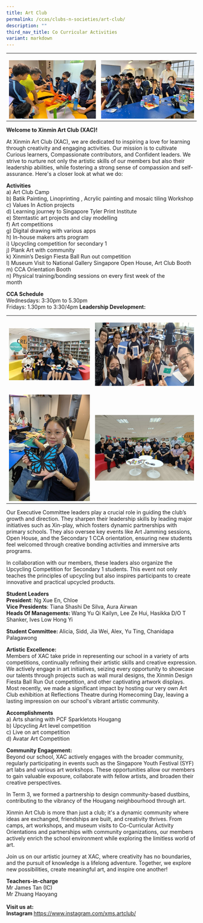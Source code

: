 ```yaml
---
title: Art Club
permalink: /ccas/clubs-n-societies/art-club/
description: ""
third_nav_title: Co Curricular Activities
variant: markdown
---
```

<table style="minWidth: 50px">
<colgroup>
<col>
<col>
</colgroup>
<tbody>
<tr>
<th rowspan="1" colspan="1">
<p></p>
<div class="isomer-image-wrapper">
<img style="width: 100%" height="auto" width="100%" alt="" src="/images/CCAs/Art Club/Picture1.jpg">
</div>
</th>
<th rowspan="1" colspan="1">
<p></p>
<div class="isomer-image-wrapper">
<img style="width: 100%" height="auto" width="100%" alt="" src="/images/CCAs/Art Club/Picture2.jpg">
</div>
</th>
</tr>
</tbody>
</table>
<p><strong>Welcome to Xinmin Art Club (XAC)!</strong>
</p>
<p>At Xinmin Art Club (XAC), we are dedicated to inspiring a love for learning
through creativity and engaging activities. Our mission is to cultivate
Curious learners, Compassionate contributors, and Confident leaders. We
strive to nurture not only the artistic skills of our members but also
their leadership abilities, while fostering a strong sense of compassion
and self-assurance. Here's a closer look at what we do:</p>
<p><strong>Activities</strong>
<br>a) Art Club Camp
<br>b) Batik Painting, Linoprinting , Acrylic painting and mosaic tiling Workshop
<br>c) Values In Action projects
<br>d) Learning journey to Singapore Tyler Print Institute
<br>e) Stemtastic art projects and clay modelling
<br>f) Art competitions
<br>g) Digital drawing with various apps
<br>h) In-house makers arts program
<br>i) Upcycling competition for secondary 1
<br>j) Plank Art with community
<br>k) Xinmin’s Design Fiesta Ball Run out competition
<br>l) Museum Visit to National Gallery Singapore Open House, Art Club Booth
<br>m) CCA Orientation Booth
<br>n) Physical training/bonding sessions on every first week of the month&nbsp;&nbsp;&nbsp;&nbsp;&nbsp;&nbsp;&nbsp;&nbsp;&nbsp;&nbsp;&nbsp;&nbsp;&nbsp;&nbsp;&nbsp;&nbsp;&nbsp;&nbsp;&nbsp;&nbsp;&nbsp;&nbsp;&nbsp;&nbsp;&nbsp;&nbsp;</p>
<strong>CCA Schedule</strong>
<br>Wednesdays: 3:30pm to 5.30pm
<br>Fridays: 1.30pm to 3:30/4pm
<strong>Leadership Development:</strong>
<table style="minWidth: 50px">
<colgroup>
<col>
<col>
</colgroup>
<tbody>
<tr>
<th rowspan="1" colspan="1">
<p></p>
<div class="isomer-image-wrapper">
<img style="width: 100%" height="auto" width="100%" alt="" src="/images/CCAs/Art Club/art_club1.jpg">
</div>
</th>
<th rowspan="1" colspan="1">
<p></p>
<div class="isomer-image-wrapper">
<img style="width: 100%" height="auto" width="100%" alt="" src="/images/CCAs/Art Club/art_club2.jpg">
</div>
</th>
</tr>
<tr>
<td rowspan="1" colspan="1">
<p></p>
<div class="isomer-image-wrapper">
<img style="width: 100%" height="auto" width="100%" alt="" src="/images/CCAs/Art Club/art_club3.jpg">
</div>
</td>
<td rowspan="1" colspan="1">
<p></p>
<div class="isomer-image-wrapper">
<img style="width: 100%" height="auto" width="100%" alt="" src="/images/CCAs/Art Club/art_club4.jpg">
</div>
</td>
</tr>
</tbody>
</table>
<p>Our Executive Committee leaders play a crucial role in guiding the club’s
growth and direction. They sharpen their leadership skills by leading major
initiatives such as Xin-play, which fosters dynamic partnerships with primary
schools. They also oversee key events like Art Jamming sessions, Open House,
and the Secondary 1 CCA orientation, ensuring new students feel welcomed
through creative bonding activities and immersive arts programs.</p>
<p>In collaboration with our members, these leaders also organize the Upcycling
Competition for Secondary 1 students. This event not only teaches the principles
of upcycling but also inspires participants to create innovative and practical
upcycled products.</p>
<strong>Student Leaders</strong><br>
<strong>President</strong>: Ng Xue En, Chloe&nbsp;
<br><strong>Vice Presidents</strong>: Tiana Shashi De Silva, Aura Airwan
<br><strong>Heads Of Managements: </strong>Wang Yu Qi Kailyn, Lee Ze Hui,
Hasikka D/O T Shanker, Ives Low Hong Yi<p></p>
<p><strong>Student Committee: </strong>Alicia, Sidd, Jia Wei, Alex, Yu Ting,
Chanidapa Palagawong</p>
<p><strong>Artistic Excellence:</strong>
<br>Members of XAC take pride in representing our school in a variety of arts
competitions, continually refining their artistic skills and creative expression.
We actively engage in art initiatives, seizing every opportunity to showcase
our talents through projects such as wall mural designs, the Xinmin Design
Fiesta Ball Run Out competition, and other captivating artwork displays.
Most recently, we made a significant impact by hosting our very own Art
Club exhibition at Reflections Theatre during Homecoming Day, leaving a
lasting impression on our school's vibrant artistic community.</p>
<strong>Accomplishments</strong>
<br>a) Arts sharing with PCF Sparkletots Hougang
<br>b) Upcycling Art level competition<br>
c) Live on art competition<br>
d) Avatar Art Competition
<p><strong>Community Engagement:</strong>
<br>Beyond our school, XAC actively engages with the broader community, regularly
participating in events such as the Singapore Youth Festival (SYF) art
labs and various art workshops. These opportunities allow our members to
gain valuable exposure, collaborate with fellow artists, and broaden their
creative perspectives.</p>
<p>In Term 3, we formed a partnership to design community-based dustbins,
contributing to the vibrancy of the Hougang neighbourhood through art.</p>
<p>Xinmin Art Club is more than just a club; it's a dynamic community where
ideas are exchanged, friendships are built, and creativity thrives. From
camps, art workshops, and museum visits to Co-Curricular Activity Orientations
and partnerships with community organizations, our members actively enrich
the school environment while exploring the limitless world of art.</p>
<p>Join us on our artistic journey at XAC, where creativity has no boundaries,
and the pursuit of knowledge is a lifelong adventure. Together, we explore
new possibilities, create meaningful art, and inspire one another!</p>
<strong>Teachers-in-charge</strong><br>
Mr James Tan (IC)<br>
Mr Zhuang Haoyang<br><br>
<strong>Visit us at:</strong><br>
<strong>Instagram </strong><a href="https://www.instagram.com/xms.artclub/" rel="noopener noreferrer nofollow" target="_blank">https://www.instagram.com/xms.artclub/</a>